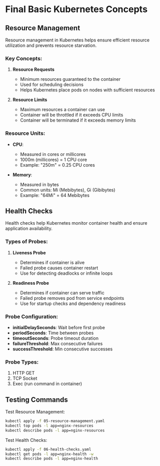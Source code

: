 # Final Basic Kubernetes Concepts

## Resource Management
Resource management in Kubernetes helps ensure efficient resource utilization and prevents resource starvation.

### Key Concepts:
1. **Resource Requests**
   - Minimum resources guaranteed to the container
   - Used for scheduling decisions
   - Helps Kubernetes place pods on nodes with sufficient resources

2. **Resource Limits**
   - Maximum resources a container can use
   - Container will be throttled if it exceeds CPU limits
   - Container will be terminated if it exceeds memory limits

### Resource Units:
- **CPU**: 
  - Measured in cores or millicores
  - 1000m (millicores) = 1 CPU core
  - Example: "250m" = 0.25 CPU cores

- **Memory**:
  - Measured in bytes
  - Common units: Mi (Mebibytes), Gi (Gibibytes)
  - Example: "64Mi" = 64 Mebibytes

## Health Checks
Health checks help Kubernetes monitor container health and ensure application availability.

### Types of Probes:

1. **Liveness Probe**
   - Determines if container is alive
   - Failed probe causes container restart
   - Use for detecting deadlocks or infinite loops

2. **Readiness Probe**
   - Determines if container can serve traffic
   - Failed probe removes pod from service endpoints
   - Use for startup checks and dependency readiness

### Probe Configuration:
- **initialDelaySeconds**: Wait before first probe
- **periodSeconds**: Time between probes
- **timeoutSeconds**: Probe timeout duration
- **failureThreshold**: Max consecutive failures
- **successThreshold**: Min consecutive successes

### Probe Types:
1. HTTP GET
2. TCP Socket
3. Exec (run command in container)

## Testing Commands

Test Resource Management:
```bash
kubectl apply -f 05-resource-management.yaml
kubectl top pods -l app=nginx-resources
kubectl describe pods -l app=nginx-resources
```

Test Health Checks:
```bash
kubectl apply -f 06-health-checks.yaml
kubectl get pods -l app=nginx-health -w
kubectl describe pods -l app=nginx-health
```
